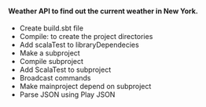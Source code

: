 #### Weather API to find out the current weather in New York.
- Create build.sbt file
- Compile: to create the project directories
- Add scalaTest to libraryDependecies
- Make a subproject
- Compile subproject
- Add ScalaTest to subproject
- Broadcast commands
- Make mainproject depend on subproject
- Parse JSON using Play JSON
